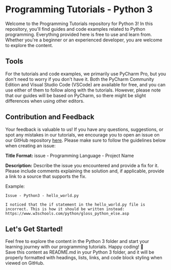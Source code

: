# Programming Tutorials - Python 3

Welcome to the Programming Tutorials repository for Python 3! In this repository, you'll find guides and code examples related to Python programming. Everything provided here is free to use and learn from. Whether you're a beginner or an experienced developer, you are welcome to explore the content.

## Tools

For the tutorials and code examples, we primarily use PyCharm Pro, but you don't need to worry if you don't have it. Both the PyCharm Community Edition and Visual Studio Code (VSCode) are available for free, and you can use either of them to follow along with the tutorials. However, please note that our guides will be based on PyCharm, so there might be slight differences when using other editors.

## Contribution and Feedback

Your feedback is valuable to us! If you have any questions, suggestions, or spot any mistakes in our tutorials, we encourage you to open an issue on our GitHub repository [here](https://github.com/LoadingStill/Tutorials/issues). Please make sure to follow the guidelines below when creating an issue:

**Title Format:** issue - Programming Language - Project Name

**Description:** Describe the issue you encountered and provide a fix for it. Please include comments explaining the solution and, if applicable, provide a link to a source that supports the fix.

Example:

```
Issue - Python3 - hello_world.py

I noticed that the if statement in the hello_world.py file is incorrect. This is how it should be written instead:
https://www.w3schools.com/python/gloss_python_else.asp
```



## Let's Get Started!

Feel free to explore the content in the Python 3 folder and start your learning journey with our programming tutorials. Happy coding! 🚀  
Save this content as README.md in your Python 3 folder, and it will be properly formatted with headings, lists, links, and code block styling when viewed on GitHub.
